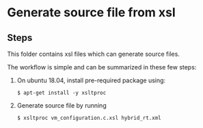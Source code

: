 # Generate source file from xsl

## Steps

This folder contains xsl files which can generate source files.

The workflow is simple and can be summarized in these few steps:

1. On ubuntu 18.04, install pre-required package using:
    ```
    $ apt-get install -y xsltproc
    ```

1. Generate source file by running
    ```
    $ xsltproc vm_configuration.c.xsl hybrid_rt.xml
    ```

